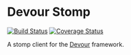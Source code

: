 Devour Stomp
===================================

[![Build Status](https://travis-ci.org/devour-php/stomp.png?branch=master)](https://travis-ci.org/devour-php/stomp)
[![Coverage Status](https://coveralls.io/repos/devour-php/stomp/badge.png)](https://coveralls.io/r/devour-php/stomp)

A stomp client for the [Devour](https://github.com/devour-php/devour) framework.

